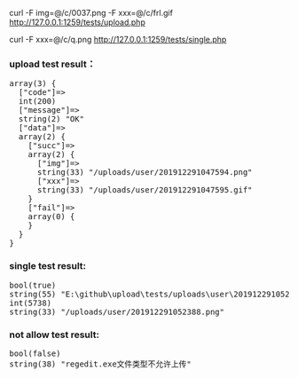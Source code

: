 curl -F img=@/c/0037.png -F xxx=@/c/frl.gif http://127.0.0.1:1259/tests/upload.php

curl -F xxx=@/c/q.png http://127.0.0.1:1259/tests/single.php

### upload test result：
<pre>
array(3) {
  ["code"]=>
  int(200)
  ["message"]=>
  string(2) "OK"
  ["data"]=>
  array(2) {
    ["succ"]=>
    array(2) {
      ["img"]=>
      string(33) "/uploads/user/201912291047594.png"
      ["xxx"]=>
      string(33) "/uploads/user/201912291047595.gif"
    }
    ["fail"]=>
    array(0) {
    }
  }
}
</pre>

### single test result:
<pre>
bool(true)
string(55) "E:\github\upload\tests/uploads\user\201912291052388.png"
int(5738)
string(33) "/uploads/user/201912291052388.png"
</pre>

### not allow test result:
<pre>
bool(false)
string(38) "regedit.exe文件类型不允许上传"
</pre>
